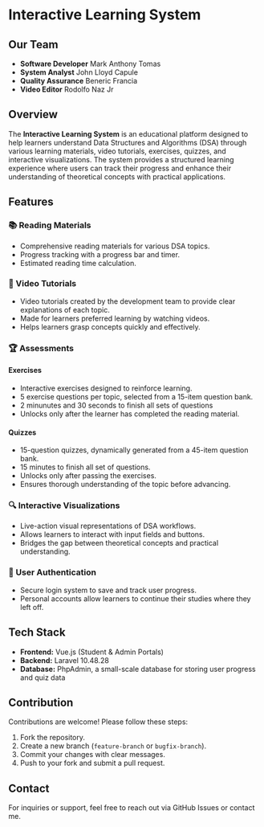# Interactive Learning System

## Our Team
- **Software Developer** Mark Anthony Tomas
- **System Analyst** John Lloyd Capule
- **Quality Assurance** Beneric Francia
- **Video Editor** Rodolfo Naz Jr

## Overview
The **Interactive Learning System** is an educational platform designed to help learners understand Data Structures and Algorithms (DSA) through various learning materials, video tutorials, exercises, quizzes, and interactive visualizations. The system provides a structured learning experience where users can track their progress and enhance their understanding of theoretical concepts with practical applications.

## Features
### 📚 Reading Materials
- Comprehensive reading materials for various DSA topics.
- Progress tracking with a progress bar and timer.
- Estimated reading time calculation.

### 🎥 Video Tutorials
- Video tutorials created by the development team to provide clear explanations of each topic.
- Made for learners preferred learning by watching videos.
- Helps learners grasp concepts quickly and effectively.

### 🏆 Assessments
#### Exercises
- Interactive exercises designed to reinforce learning.
- 5 exercise questions per topic, selected from a 15-item question bank.
- 2 minunutes and 30 seconds to finish all sets of questions
- Unlocks only after the learner has completed the reading material.

#### Quizzes
- 15-question quizzes, dynamically generated from a 45-item question bank.
- 15 minutes to finish all set of questions.
- Unlocks only after passing the exercises.
- Ensures thorough understanding of the topic before advancing.

### 🔍 Interactive Visualizations
- Live-action visual representations of DSA workflows.
- Allows learners to interact with input fields and buttons.
- Bridges the gap between theoretical concepts and practical understanding.

### 🔐 User Authentication
- Secure login system to save and track user progress.
- Personal accounts allow learners to continue their studies where they left off.

## Tech Stack
- **Frontend:** Vue.js (Student & Admin Portals)
- **Backend:** Laravel 10.48.28
- **Database:** PhpAdmin, a small-scale database for storing user progress and quiz data

## Contribution
Contributions are welcome! Please follow these steps:
1. Fork the repository.
2. Create a new branch (`feature-branch` or `bugfix-branch`).
3. Commit your changes with clear messages.
4. Push to your fork and submit a pull request.

## Contact
For inquiries or support, feel free to reach out via GitHub Issues or contact me.


